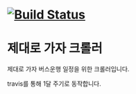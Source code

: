 [![Build Status](https://travis-ci.org/jnuro/jedaero-crawler.svg?branch=master)](https://travis-ci.org/jnuro/jedaero-crawler)
===========
# 제대로 가자 크롤러
제대로 가자 버스운행 일정을 위한 크롤러입니다.

travis를 통해 1달 주기로 동작합니다.
